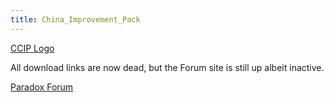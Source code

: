 ```yaml
---
title: China_Improvement_Pack
---
```

 [CCIP Logo](/wiki/index.php?title=Special:Upload&wpDestFile=Ccipbanner.jpg "File:Ccipbanner.jpg")

All download links are now dead, but the Forum site is still up albeit inactive.

[Paradox Forum](http://forum.paradoxplaza.com/forum/showthread.php?t=308597&page=1&pp=20)